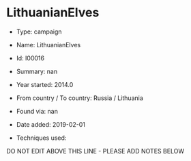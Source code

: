 # LithuanianElves

* Type: campaign

* Name: LithuanianElves

* Id: I00016

* Summary: nan

* Year started: 2014.0

* From country / To country: Russia / Lithuania

* Found via: nan

* Date added: 2019-02-01

* Techniques used: 


DO NOT EDIT ABOVE THIS LINE - PLEASE ADD NOTES BELOW
